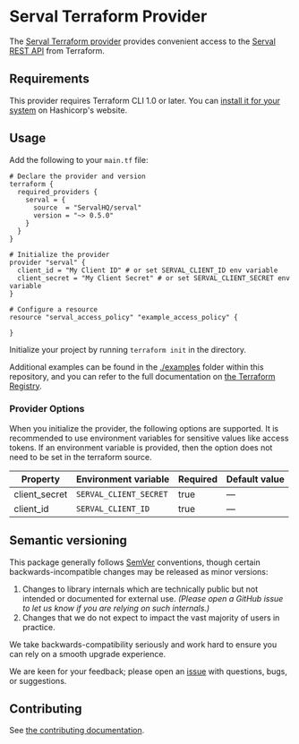 # Serval Terraform Provider

The [Serval Terraform provider](https://registry.terraform.io/providers/ServalHQ/serval/latest/docs) provides convenient access to
the [Serval REST API](https://serval.com) from Terraform.

## Requirements

This provider requires Terraform CLI 1.0 or later. You can [install it for your system](https://developer.hashicorp.com/terraform/install)
on Hashicorp's website.

## Usage

Add the following to your `main.tf` file:

<!-- x-release-please-start-version -->

```hcl
# Declare the provider and version
terraform {
  required_providers {
    serval = {
      source  = "ServalHQ/serval"
      version = "~> 0.5.0"
    }
  }
}

# Initialize the provider
provider "serval" {
  client_id = "My Client ID" # or set SERVAL_CLIENT_ID env variable
  client_secret = "My Client Secret" # or set SERVAL_CLIENT_SECRET env variable
}

# Configure a resource
resource "serval_access_policy" "example_access_policy" {

}
```

<!-- x-release-please-end -->

Initialize your project by running `terraform init` in the directory.

Additional examples can be found in the [./examples](./examples) folder within this repository, and you can
refer to the full documentation on [the Terraform Registry](https://registry.terraform.io/providers/ServalHQ/serval/latest/docs).

### Provider Options

When you initialize the provider, the following options are supported. It is recommended to use environment variables for sensitive values like access tokens.
If an environment variable is provided, then the option does not need to be set in the terraform source.

| Property      | Environment variable   | Required | Default value |
| ------------- | ---------------------- | -------- | ------------- |
| client_secret | `SERVAL_CLIENT_SECRET` | true     | —             |
| client_id     | `SERVAL_CLIENT_ID`     | true     | —             |

## Semantic versioning

This package generally follows [SemVer](https://semver.org/spec/v2.0.0.html) conventions, though certain backwards-incompatible changes may be released as minor versions:

1. Changes to library internals which are technically public but not intended or documented for external use. _(Please open a GitHub issue to let us know if you are relying on such internals.)_
2. Changes that we do not expect to impact the vast majority of users in practice.

We take backwards-compatibility seriously and work hard to ensure you can rely on a smooth upgrade experience.

We are keen for your feedback; please open an [issue](https://www.github.com/ServalHQ/terraform-provider-serval/issues) with questions, bugs, or suggestions.

## Contributing

See [the contributing documentation](./CONTRIBUTING.md).
